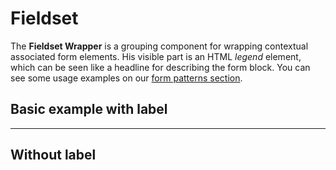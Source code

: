 # Fieldset

The **Fieldset Wrapper** is a grouping component for wrapping contextual associated form elements. 
His visible part is an HTML *legend* element, which can be seen like a headline for describing the form block.
You can see some usage examples on our [form patterns section](#/patterns/forms#resources).

## Basic example with label

<Playground>
  <template>
    <p-fieldset-wrapper label="Some legend label">
      <p-text-field-wrapper label="Some label">
        <input type="text" name="some-name"/>
      </p-text-field-wrapper>
    </p-fieldset-wrapper>
  </template>
</Playground>

--- 

## Without label

<Playground>
  <template>
    <p-fieldset-wrapper>
      <p-text-field-wrapper label="Some label">
        <input type="text" name="some-name"/>
      </p-text-field-wrapper>
    </p-fieldset-wrapper>
  </template>
</Playground>


